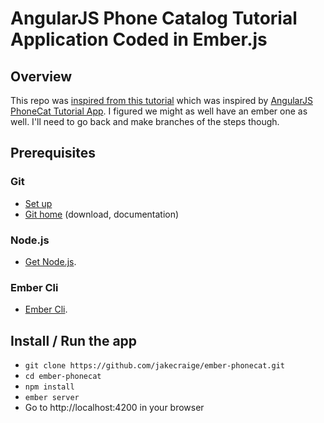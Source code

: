 # AngularJS Phone Catalog Tutorial Application Coded in Ember.js

## Overview

This repo was [inspired from this tutorial](http://204nocontent.me/i-coded-the-angular-tutorial-app-in-backbone-and-it-took-260-more-code) which was inspired by [AngularJS PhoneCat Tutorial App](http://docs.angularjs.org/tutorial). I figured we might as well have an ember one as well. I'll need to go back and make branches of the steps though.

## Prerequisites

### Git

- [Set up](http://help.github.com/articles/set-up-git)
- [Git home](http://http://git-scm.com/) (download, documentation)

### Node.js

- [Get Node.js](http://http://nodejs.org/download/).

### Ember Cli

- [Ember Cli](http://iamstef.net/ember-cli/).

## Install / Run the app

+ `git clone https://github.com/jakecraige/ember-phonecat.git`
+ `cd ember-phonecat`
+ `npm install`
+ `ember server`
+  Go to http://localhost:4200 in your browser








